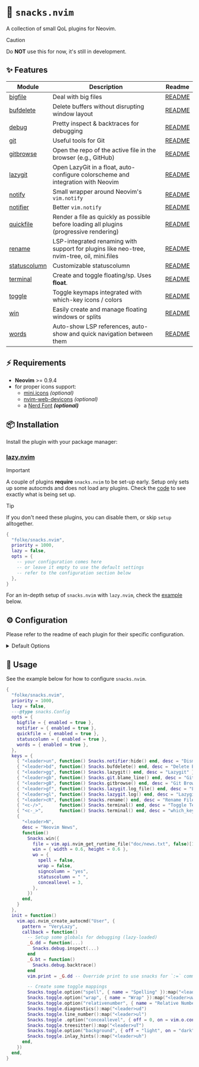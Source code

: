 # 🍿 `snacks.nvim`

A collection of small QoL plugins for Neovim.

> [!CAUTION]
> Do **NOT** use this for now, it's still in development.

## ✨ Features

| Module                                                                                     | Description                                                                                | Readme                                                                        |
| ------------------------------------------------------------------------------------------ | ------------------------------------------------------------------------------------------ | ----------------------------------------------------------------------------- |
| [bigfile](https://github.com/folke/snacks.nvim/blob/main/lua/snacks/bigfile.lua)           | Deal with big files                                                                        | [README](https://github.com/folke/snacks.nvim/blob/main/docs/bigfile.md)      |
| [bufdelete](https://github.com/folke/snacks.nvim/blob/main/lua/snacks/bufdelete.lua)       | Delete buffers without disrupting window layout                                            | [README](https://github.com/folke/snacks.nvim/blob/main/docs/bufdelete.md)    |
| [debug](https://github.com/folke/snacks.nvim/blob/main/lua/snacks/debug.lua)               | Pretty inspect & backtraces for debugging                                                  | [README](https://github.com/folke/snacks.nvim/blob/main/docs/debug.md)        |
| [git](https://github.com/folke/snacks.nvim/blob/main/lua/snacks/git.lua)                   | Useful tools for Git                                                                       | [README](https://github.com/folke/snacks.nvim/blob/main/docs/git.md)          |
| [gitbrowse](https://github.com/folke/snacks.nvim/blob/main/lua/snacks/gitbrowse.lua)       | Open the repo of the active file in the browser (e.g., GitHub)                             | [README](https://github.com/folke/snacks.nvim/blob/main/docs/gitbrowse.md)    |
| [lazygit](https://github.com/folke/snacks.nvim/blob/main/lua/snacks/lazygit.lua)           | Open LazyGit in a float, auto-configure colorscheme and integration with Neovim            | [README](https://github.com/folke/snacks.nvim/blob/main/docs/lazygit.md)      |
| [notify](https://github.com/folke/snacks.nvim/blob/main/lua/snacks/notify.lua)             | Small wrapper around Neovim's `vim.notify`                                                 | [README](https://github.com/folke/snacks.nvim/blob/main/docs/notify.md)       |
| [notifier](https://github.com/folke/snacks.nvim/blob/main/lua/snacks/notifier.lua)         | Better `vim.notify`                                                                        | [README](https://github.com/folke/snacks.nvim/blob/main/docs/notifier.md)     |
| [quickfile](https://github.com/folke/snacks.nvim/blob/main/lua/snacks/quickfile.lua)       | Render a file as quickly as possible before loading all plugins (progressive rendering)    | [README](https://github.com/folke/snacks.nvim/blob/main/docs/quickfile.md)    |
| [rename](https://github.com/folke/snacks.nvim/blob/main/lua/snacks/rename.lua)             | LSP-integrated renaming with support for plugins like neo-tree, nvim-tree, oil, mini.files | [README](https://github.com/folke/snacks.nvim/blob/main/docs/rename.md)       |
| [statuscolumn](https://github.com/folke/snacks.nvim/blob/main/lua/snacks/statuscolumn.lua) | Customizable statuscolumn                                                                  | [README](https://github.com/folke/snacks.nvim/blob/main/docs/statuscolumn.md) |
| [terminal](https://github.com/folke/snacks.nvim/blob/main/lua/snacks/terminal.lua)         | Create and toggle floating/sp. Uses **float**.                                             | [README](https://github.com/folke/snacks.nvim/blob/main/docs/terminal.md)     |
| [toggle](https://github.com/folke/snacks.nvim/blob/main/lua/snacks/toggle.lua)             | Toggle keymaps integrated with which-key icons / colors                                    | [README](https://github.com/folke/snacks.nvim/blob/main/docs/toggle.md)       |
| [win](https://github.com/folke/snacks.nvim/blob/main/lua/snacks/win.lua)                   | Easily create and manage floating windows or splits                                        | [README](https://github.com/folke/snacks.nvim/blob/main/docs/win.md)          |
| [words](https://github.com/folke/snacks.nvim/blob/main/lua/snacks/words.lua)               | Auto-show LSP references, auto-show and quick navigation between them                      | [README](https://github.com/folke/snacks.nvim/blob/main/docs/words.md)        |

## ⚡️ Requirements

- **Neovim** >= 0.9.4
- for proper icons support:
  - [mini.icons](https://github.com/echasnovski/mini.icons) _(optional)_
  - [nvim-web-devicons](https://github.com/nvim-tree/nvim-web-devicons) _(optional)_
  - a [Nerd Font](https://www.nerdfonts.com/) **_(optional)_**

## 📦 Installation

Install the plugin with your package manager:

### [lazy.nvim](https://github.com/folke/lazy.nvim)

> [!important]
> A couple of plugins **require** `snacks.nvim` to be set-up early.
> Setup only sets up some autocmds and does not load any plugins.
> Check the [code](https://github.com/folke/snacks.nvim/blob/main/lua/snacks/init.lua) to see exactly what is being set up.

> [!tip]
> If you don't need these plugins, you can disable them, or skip `setup` alltogether.

```lua
{
  "folke/snacks.nvim",
  priority = 1000,
  lazy = false,
  opts = {
    -- your configuration comes here
    -- or leave it empty to use the default settings
    -- refer to the configuration section below
  },
}
```

For an in-depth setup of `snacks.nvim` with `lazy.nvim`, check the [example](https://github.com/folke/snacks.nvim?tab=readme-ov-file#-usage) below.

## ⚙️ Configuration

Please refer to the readme of each plugin for their specific configuration.

<details><summary>Default Options</summary>

<!-- config:start -->

```lua
---@class snacks.Config
---@field bigfile? snacks.bigfile.Config | { enabled: boolean }
---@field gitbrowse? snacks.gitbrowse.Config
---@field lazygit? snacks.lazygit.Config
---@field notifier? snacks.notifier.Config | { enabled: boolean }
---@field quickfile? { enabled: boolean }
---@field statuscolumn? snacks.statuscolumn.Config  | { enabled: boolean }
---@field terminal? snacks.terminal.Config
---@field toggle? snacks.toggle.Config
---@field views? table<string, snacks.win.Config>
---@field win? snacks.win.Config
---@field words? snacks.words.Config
{
  views = {},
  bigfile = { enabled = true },
  notifier = { enabled = true },
  quickfile = { enabled = true },
  statuscolumn = { enabled = true },
  words = { enabled = true },
}
```

<!-- config:end -->

</details>

## 🚀 Usage

See the example below for how to configure `snacks.nvim`.

<!-- example:start -->

```lua
{
  "folke/snacks.nvim",
  priority = 1000,
  lazy = false,
  ---@type snacks.Config
  opts = {
    bigfile = { enabled = true },
    notifier = { enabled = true },
    quickfile = { enabled = true },
    statuscolumn = { enabled = true },
    words = { enabled = true },
  },
  keys = {
    { "<leader>un", function() Snacks.notifier:hide() end, desc = "Dismiss All Notifications" },
    { "<leader>bd", function() Snacks.bufdelete() end, desc = "Delete Buffer" },
    { "<leader>gg", function() Snacks.lazygit() end, desc = "Lazygit" },
    { "<leader>gb", function() Snacks.git.blame_line() end, desc = "Git Blame Line" },
    { "<leader>gB", function() Snacks.gitbrowse() end, desc = "Git Browse" },
    { "<leader>gf", function() Snacks.lazygit.log_file() end, desc = "Lazygit Current File History" },
    { "<leader>gl", function() Snacks.lazygit.log() end, desc = "Lazygit Log (cwd)" },
    { "<leader>cR", function() Snacks.rename() end, desc = "Rename File" },
    { "<c-/>",      function() Snacks.terminal() end, desc = "Toggle Terminal" },
    { "<c-_>",      function() Snacks.terminal() end, desc = "which_key_ignore" },
    {
      "<leader>N",
      desc = "Neovim News",
      function()
        Snacks.win({
          file = vim.api.nvim_get_runtime_file("doc/news.txt", false)[1],
          win = { width = 0.6, height = 0.6 },
          wo = {
            spell = false,
            wrap = false,
            signcolumn = "yes",
            statuscolumn = " ",
            conceallevel = 3,
          },
        })
      end,
    }
  },
  init = function()
    vim.api.nvim_create_autocmd("User", {
      pattern = "VeryLazy",
      callback = function()
        -- Setup some globals for debugging (lazy-loaded)
        _G.dd = function(...)
          Snacks.debug.inspect(...)
        end
        _G.bt = function()
          Snacks.debug.backtrace()
        end
        vim.print = _G.dd -- Override print to use snacks for `:=` command

        -- Create some toggle mappings
        Snacks.toggle.option("spell", { name = "Spelling" }):map("<leader>us")
        Snacks.toggle.option("wrap", { name = "Wrap" }):map("<leader>uw")
        Snacks.toggle.option("relativenumber", { name = "Relative Number" }):map("<leader>uL")
        Snacks.toggle.diagnostics():map("<leader>ud")
        Snacks.toggle.line_number():map("<leader>ul")
        Snacks.toggle .option("conceallevel", { off = 0, on = vim.o.conceallevel > 0 and vim.o.conceallevel or 2 }) :map("<leader>uc")
        Snacks.toggle.treesitter():map("<leader>uT")
        Snacks.toggle.option("background", { off = "light", on = "dark", name = "Dark Background" }):map("<leader>ub")
        Snacks.toggle.inlay_hints():map("<leader>uh")
      end,
    })
  end,
}
```

<!-- example:end -->
